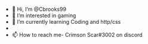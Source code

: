 - 👋 Hi, I’m @Cbrooks99
- 👀 I’m interested in gaming
- 🌱 I’m currently learning Coding and http/css
- 
- 📫 How to reach me- Crimson Scar#3002 on discord

<!---
Cbrooks99/Cbrooks99 is a ✨ special ✨ repository because its `README.md` (this file) appears on your GitHub profile.
You can click the Preview link to take a look at your changes.
--->
